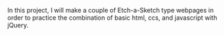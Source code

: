 In this project, I will make a couple of Etch-a-Sketch type webpages in order to practice the combination of basic html, ccs, and javascript with jQuery.

